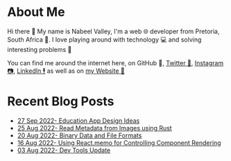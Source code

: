 # About Me

Hi there 👋 My name is Nabeel Valley, I'm a web 🌐 developer from Pretoria, South Africa 📍. I love playing around with technology 💻 and solving interesting problems 🔎

You can find me around the internet here, on GitHub 🐙, [Twitter 🐤](https://twitter.com/not_nabeel/), [Instagram 📷](https://www.instagram.com/nabeelvalley/), [LinkedIn 🕴](https://za.linkedin.com/in/nabeelvalley) as well as on [my Website 🎨](https://nabeelvalley.co.za/)

# Recent Blog Posts
<!-- BLOG-POST-LIST:START -->
- [27 Sep 2022- Education App Design Ideas](https://nabeelvalley.co.za/blog/2022/27-09/open-education-app/)
- [25 Aug 2022- Read Metadata from Images using Rust](https://nabeelvalley.co.za/blog/2022/25-08/read-image-metadata/)
- [20 Aug 2022- Binary Data and File Formats](https://nabeelvalley.co.za/blog/2022/20-08/understanding-binary-files/)
- [16 Aug 2022- Using React.memo for Controlling Component Rendering](https://nabeelvalley.co.za/blog/2022/16-08/react-memo-top-level-api/)
- [03 Aug 2022- Dev Tools Update](https://nabeelvalley.co.za/blog/2022/03-08/dev-tools-update/)<!-- BLOG-POST-LIST:END -->
